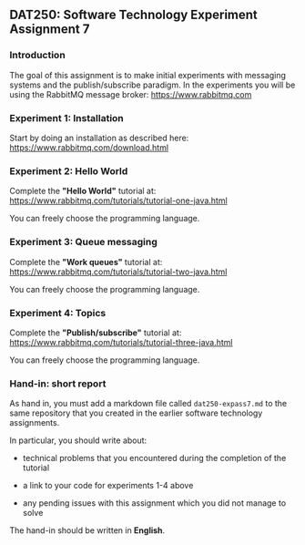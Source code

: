 ## DAT250: Software Technology Experiment Assignment 7

### Introduction

The goal of this assignment is to make initial experiments with messaging systems and the publish/subscribe paradigm. In the experiments you will be using the RabbitMQ message broker: https://www.rabbitmq.com

### Experiment 1: Installation

Start by doing an installation as described here: https://www.rabbitmq.com/download.html

### Experiment 2: Hello World

Complete the **"Hello World"** tutorial at: https://www.rabbitmq.com/tutorials/tutorial-one-java.html

You can freely choose the programming language.

### Experiment 3: Queue messaging

Complete the **"Work queues"** tutorial at: https://www.rabbitmq.com/tutorials/tutorial-two-java.html

You can freely choose the programming language.

### Experiment 4: Topics

Complete the **"Publish/subscribe"** tutorial at: https://www.rabbitmq.com/tutorials/tutorial-three-java.html

You can freely choose the programming language.

### Hand-in: short report

As hand in, you must add a markdown file called `dat250-expass7.md` to the same repository that you created in the earlier software technology assignments.

In particular, you should write about:

- technical problems that you encountered during the completion of the tutorial

- a link to your code for experiments 1-4 above

- any pending issues with this assignment which you did not manage to solve

The hand-in should be written in **English**.
